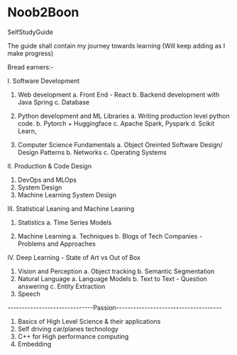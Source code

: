 # Noob2Boon
SelfStudyGuide


The guide shall contain my journey towards learning (Will keep adding as I make progress)

Bread earners:- 

I. Software Development

  1. Web development
    a. Front End - React
    b. Backend development with Java Spring
    c. Database 


  2. Python development and ML Libraries
     a. Writing production level python code.
     b. Pytorch + Huggingface
     c. Apache Spark, Pyspark
     d. Scikit Learn, 

  3. Computer Science Fundamentals
    a. Object Oreinted Software Design/ Design Patterns
    b. Networks
    c. Operating Systems

II. Production & Code Design
   1. DevOps and MLOps
   2. System Design
   3. Machine Learning System Design


III. Statistical Leaning and Machine Leaning 

  1. Statistics
     a. Time Series Models
     
  3. Machine Learning
    a. Techniques
    b. Blogs of Tech Companies - Problems and Approaches

IV. Deep Learning - State of Art vs Out of Box
  1. Vision and Perception
     a. Object tracking
     b. Semantic Segmentation
  2. Natural Language
     a. Language Models
     b. Text to Text - Question answering
     c. Entity Extraction
  3. Speech


------------------------------Passion------------------------------------- 

1. Basics of High Level Science & their applications
2. Self driving car/planes technology
3. C++ for High performance computing
4. Embedding 
